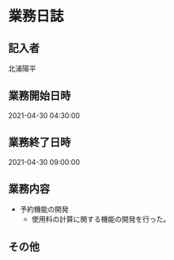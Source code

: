 # 業務日誌

## 記入者

北浦陽平

## 業務開始日時

2021-04-30 04:30:00

## 業務終了日時

2021-04-30 09:00:00

## 業務内容

- 予約機能の開発
	- 使用料の計算に関する機能の開発を行った。

## その他

